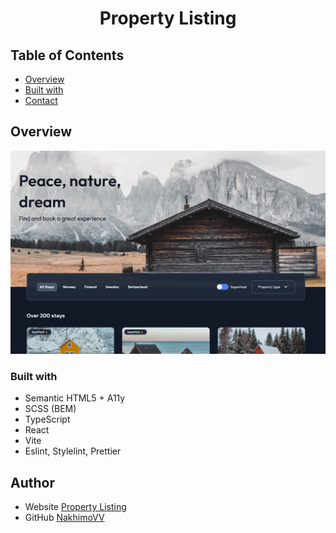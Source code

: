 <h1 align="center">Property Listing </h1>

## Table of Contents

- [Overview](#overview)
- [Built with](#built-with)
- [Contact](#contact)

## Overview

![screenshot](thumbnail.png)

### Built with

- Semantic HTML5 + A11y
- SCSS (BEM)
- TypeScript
- React
- Vite
- Eslint, Stylelint, Prettier

## Author

- Website [Property Listing](https://nakhimovv.github.io/Property-Listing)
- GitHub [NakhimoVV](https://github.com/NakhimoVV)

